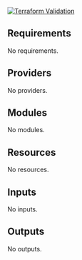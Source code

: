 
[![Terraform Validation](https://github.com/HappyPathway/terraform-ec2-ghe-runner/actions/workflows/terraform.yaml/badge.svg)](https://github.com/HappyPathway/terraform-ec2-ghe-runner/actions/workflows/terraform.yaml)

<!-- BEGIN_TF_DOCS -->
## Requirements

No requirements.

## Providers

No providers.

## Modules

No modules.

## Resources

No resources.

## Inputs

No inputs.

## Outputs

No outputs.
<!-- END_TF_DOCS -->